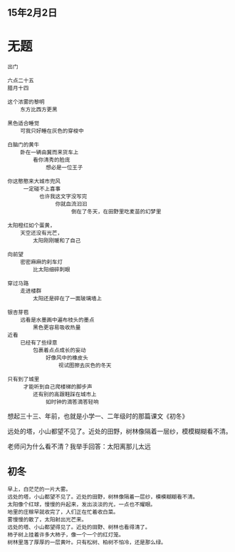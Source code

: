 
## 15年2月2日

# 无题

	出门
	
	六点二十五
	腊月十四
	
	这个浓雾的黎明
		东方比西方更黑
	
	黑色适合睡觉
		可我只好睡在灰色的穿梭中
	
	白脑门的黄牛
		卧在一辆由冀而来货车上
	    	看你清秀的脸庞
	        	想必是一位王子
	
	你这憨憨来大城市兜风
	     一定碰不上喜事
	          也许我这文字没写完
	               你就血流汩汩
	                    倒在了冬天，在田野里吃麦苗的幻梦里
	
	太阳橙红如个蛋黄，
    	天空还没有光芒，
        	太阳刚刚暖和了自己

	向前望
		密密麻麻的刹车灯
	    	比太阳细碎刺眼
	
	穿过马路
		走进楼群
	    	太阳还是碎在了一面玻璃墙上
	
	银杏芽苞
		远看是水墨画中遍布枝头的墨点
	     	黑色更容易吸收热量	
	近看
		已经有了些绿意
	    	包裹着点点成长的妄动
	        	好像风中的橡皮头
	            	视试图擦去灰色的冬天	     
	
	只有到了城里
	     才能听到自己爬楼梯的脚步声
	     	还有别的高跟鞋踩在城市上
	        	如时钟的滴答滴答轻响


想起三十三、年前，也就是小学一、二年级时的那篇课文《初冬》

远处的塔，小山都望不见了。近处的田野，树林像隔着一层纱，模模糊糊看不清。

老师问为什么看不清？我举手回答：太阳离那儿太远


## 初冬

	早上，白茫茫的一片大雾。
	远处的塔，小山都望不见了。近处的田野，树林像隔着一层纱，模模糊糊看不清。
	太阳像个红球，慢慢的升起来，发出淡淡的光，一点也不耀眼。
	地里的庄稼早就收完了，人们正在忙着收白菜。
	雾慢慢的散了，太阳射出光芒来。
	远处的塔、小山都望得见了。近处的田野、树林也看得清了。
	柿子树上挂着许多大柿子，像一个一个的红灯笼。
	树林里落了厚厚的一层黄叶。只有松树、柏树不怕冷，还是那么绿。
